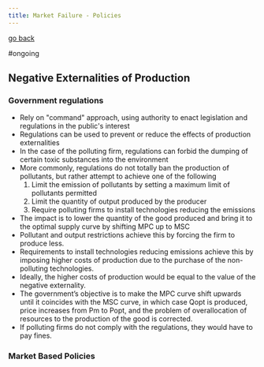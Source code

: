 ```yaml
---
title: Market Failure - Policies
---
```


[go back](11Subjects/11Economics.md)

#ongoing

## Negative Externalities of Production
### Government regulations
- Rely on "command" approach, using authority to enact legislation and regulations in the public's interest
- Regulations can be used to prevent or reduce the effects of production externalities
- In the case of the polluting firm, regulations can forbid the dumping of certain toxic substances into the environment
- More commonly, regulations do not totally ban the production of pollutants, but rather attempt to achieve one of the following
	1. Limit the emission of pollutants by setting a maximum limit of pollutants permitted
	2. Limit the quantity of output produced by the producer
	3. Require polluting firms to install technologies reducing the emissions
- The impact is to lower the quantity of the good produced and bring it to the optimal supply curve by shifting MPC up to MSC
- Pollutant and output restrictions achieve this by forcing the firm to produce less.
- Requirements to install technologies reducing emissions achieve this by imposing higher costs of production due to the purchase of the non-polluting technologies.
- Ideally, the higher costs of production would be equal to the value of the negative externality.
- The government’s objective is to make the MPC curve shift upwards until it coincides with the MSC curve, in which case Qopt is produced, price increases from Pm to Popt, and the problem of overallocation of resources to the production of the good is corrected. 
- If polluting firms do not comply with the regulations, they would have to pay fines.
### Market Based Policies